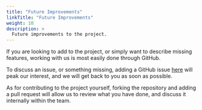 ```yaml
---
title: "Future Improvements"
linkTitle: "Future Improvements"
weight: 10
description: >
  Future improvements to the project.
---
```


If you are looking to add to the project, or simply want to describe missing features, working with us is most easily done through GitHub.

To discuss an issue, or something missing, adding a GitHub issue [here](https://github.com/Donut-Mod-Team/donut-mod/issues) will peak our interest, and we will get back to you as soon as possible.

As for contributing to the project yourself, forking the repository and adding a pull request will allow us to review what you have done, and discuss it internally within the team.